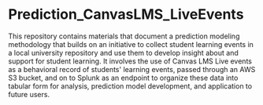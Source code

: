 # Prediction_CanvasLMS_LiveEvents
This repository contains materials that document a prediction modeling methodology that builds on an initiative to collect student learning events in a local university repository and use them to develop insight about and support for student learning. It involves the use of Canvas LMS Live events as a behavioral record of students' learning events, passed through an AWS S3 bucket, and on to Splunk as an endpoint to organize these data into tabular form for analysis, prediction model development, and application to future users.  
